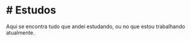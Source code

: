 <h1># Estudos</h1>
Aqui se encontra tudo que andei estudando, ou no que estou trabalhando atualmente.
